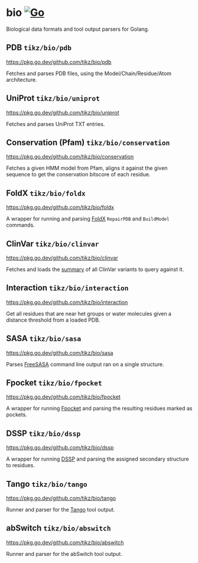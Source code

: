 # bio [![Go](https://github.com/tikz/bio/actions/workflows/go.yml/badge.svg)](https://github.com/tikz/bio/actions/workflows/go.yml)
Biological data formats and tool output parsers for Golang.

## PDB `tikz/bio/pdb`
https://pkg.go.dev/github.com/tikz/bio/pdb

Fetches and parses PDB files, using the Model/Chain/Residue/Atom architecture.

## UniProt `tikz/bio/uniprot`
https://pkg.go.dev/github.com/tikz/bio/uniprot

Fetches and parses UniProt TXT entries.

## Conservation (Pfam) `tikz/bio/conservation`
https://pkg.go.dev/github.com/tikz/bio/conservation

Fetches a given HMM model from Pfam, aligns it against the given sequence to get the conservation bitscore of each residue.

## FoldX `tikz/bio/foldx`
https://pkg.go.dev/github.com/tikz/bio/foldx

A wrapper for running and parsing [FoldX](http://foldxsuite.crg.eu/) `RepairPDB` and `BuildModel` commands.

## ClinVar `tikz/bio/clinvar`
https://pkg.go.dev/github.com/tikz/bio/clinvar

Fetches and loads the [summary](https://www.ncbi.nlm.nih.gov/clinvar/docs/ftp_primer/) of all ClinVar variants to query against it.

## Interaction `tikz/bio/interaction`
https://pkg.go.dev/github.com/tikz/bio/interaction

Get all residues that are near het groups or water molecules given a distance threshold from a loaded PDB.

## SASA `tikz/bio/sasa`
https://pkg.go.dev/github.com/tikz/bio/sasa

Parses [FreeSASA](https://freesasa.github.io/) command line output ran on a single structure.

## Fpocket `tikz/bio/fpocket`
https://pkg.go.dev/github.com/tikz/bio/fpocket

A wrapper for running [Fpocket](http://fpocket.sourceforge.net/) and parsing the resulting residues marked as pockets.

## DSSP `tikz/bio/dssp`
https://pkg.go.dev/github.com/tikz/bio/dssp

A wrapper for running [DSSP](https://swift.cmbi.umcn.nl/gv/dssp/) and parsing the assigned secondary structure to residues.

## Tango `tikz/bio/tango`
https://pkg.go.dev/github.com/tikz/bio/tango

Runner and parser for the [Tango](http://tango.crg.es/) tool output.

## abSwitch `tikz/bio/abswitch`
https://pkg.go.dev/github.com/tikz/bio/abswitch

Runner and parser for the abSwitch tool output.
